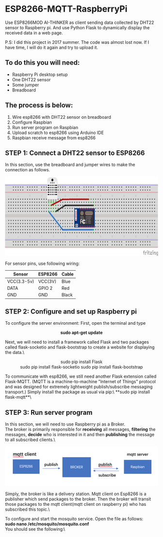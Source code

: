# ESP8266-MQTT-RaspberryPi
Use ESP8266MOD AI-THINKER as client sending data collected by DHT22 sensor to Raspberry pi.
And use Python Flask to dynamically display the received data in a web page.

P.S: I did this project in 2017 summer. The code was almost lost now. If I have time, I will do it again and try to upload it.

## To do this you will need:
* Raspberry Pi desktop setup
* One DHT22 sensor
* Some jumper
* Breadboard

## The process is below:
1.	Wire esp8266 with DHT22 sensor on breadboard
2.	Configure Raspbian
3.	Run server program on Raspbian
4.	Upload scratch to esp8266 using Arduino IDE
5.	Raspbian receive message from esp8266

## STEP 1: Connect a DHT22 sensor to ESP8266
In this section, use the breadboard and jumper wires to make the connection as follows.

![](ESP8266-DHT22.png)

For sensor pins, use following wiring:

| Sensor | ESP8266 | Cable |
| ------ | ------- | ----- |
| VCC(3.3-5v) | VCC(3V) | Blue |
| DATA | GPIO 2 | Red |
| GND | GND | Black |


## STEP 2: Configure and set up Raspberry pi
To configure the server environment:
First, open the terminal and type
<p align="center">
	<b>sudo apt-get update</b>
</p>
Next, we will need to install a framework called Flask and two packages called flask-socketio and flask-bootstrap to create a website for displaying the data.\
<p align="center">
	sudo pip install Flask <br>
	sudo pip install flask-socketio
        sudo pip install flask-bootstrap
</p>
To communicate with esp8266, we still need another Flask extension called Flask-MQTT. (MQTT is a machine-to-machine "Internet of Things" protocol and was designed for extremely lightweight publish/subscribe messaging transport.) Simply install the package as usual via pip:\
	**sudo pip install flask-mqtt**\

## STEP 3: Run server program
In this section, we will need to use Raspberry pi as a Broker.\
The broker is primarily responsible for **receiving** all messages, **filtering** the messages, **decide** who is interested in it and then **publishing** the message to all subscribed clients.\

![](ESP-MQTT-RASPBERRY.png)

Simply, the broker is like a delivery station. Mqtt client on Esp8266 is a publisher which send packages to the broker. Then the broker will transit those packages to the mqtt client(mqtt client on raspberry pi) who has subscribed this topic.\

To configure and start the mosquito service. Open the file as follows:\
  **sudo nano /etc/mosquito/mosquito.conf**\
You should see the following:\


